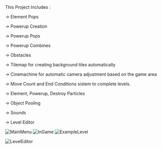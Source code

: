 This Project Includes :

-> Element Pops

-> Powerup Creation

-> Powerup Pops

-> Powerup Combines

-> Obstacles

-> Tilemap for creating background tiles automatically

-> Cinemachine for automatic camera adjustment based on the game area

-> Move Count and End Conditions sistem to complete levels.

-> Element, Powerup, Destroy Particles

-> Object Pooling

-> Sounds

-> Level Editor

![MainMenu](https://github.com/user-attachments/assets/e8cf6b2a-6f6e-4e5d-91ee-6d01f56d1f02)
![InGame](https://github.com/user-attachments/assets/149e837b-1bf8-40f3-afeb-be234e1db5f6)
![ExampleLevel](https://github.com/user-attachments/assets/2bdbcdb1-0184-4478-8044-cd1fadec6b60)

![LevelEditor](https://github.com/user-attachments/assets/18377b59-454a-412f-89c1-1e51dde06551) 
